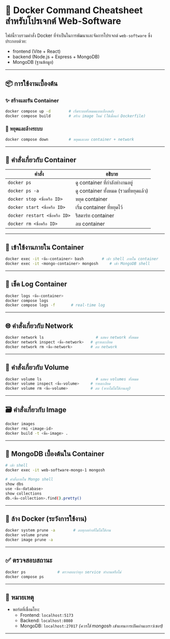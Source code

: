
# 🐳 Docker Command Cheatsheet สำหรับโปรเจกต์ Web-Software

ไฟล์นี้รวบรวมคำสั่ง Docker ที่จำเป็นในการพัฒนาและจัดการโปรเจกต์ `web-software` ซึ่งประกอบด้วย:
- frontend (Vite + React)
- backend (Node.js + Express + MongoDB)
- MongoDB (ฐานข้อมูล)

---

## 📦 การใช้งานเบื้องต้น

### ✨ สร้างและรัน Container

```bash
docker compose up -d        # เริ่มระบบทั้งหมดแบบเบื้องหลัง
docker compose build        # สร้าง image ใหม่ (ใช้เมื่อแก้ Dockerfile)
```

### 🛑 หยุดและล้างระบบ

```bash
docker compose down         # หยุดและลบ container + network
```

---

## 🔧 คำสั่งเกี่ยวกับ Container

| คำสั่ง | อธิบาย |
|--------|--------|
| `docker ps` | ดู container ที่กำลังทำงานอยู่ |
| `docker ps -a` | ดู container ทั้งหมด (รวมที่หยุดแล้ว) |
| `docker stop <ชื่อหรือ ID>` | หยุด container |
| `docker start <ชื่อหรือ ID>` | เริ่ม container ที่หยุดไว้ |
| `docker restart <ชื่อหรือ ID>` | รีสตาร์ท container |
| `docker rm <ชื่อหรือ ID>` | ลบ container |

---

## 🧠 เข้าใช้งานภายใน Container

```bash
docker exec -it <ชื่อ-container> bash        # เข้า shell ภายใน container
docker exec -it <mongo-container> mongosh     # เข้า MongoDB shell
```

---

## 📄 เช็ค Log Container

```bash
docker logs <ชื่อ-container>
docker compose logs
docker compose logs -f       # real-time log
```

---

## 🌐 คำสั่งเกี่ยวกับ Network

```bash
docker network ls                       # แสดง network ทั้งหมด
docker network inspect <ชื่อ-network>   # ดูรายละเอียด
docker network rm <ชื่อ-network>        # ลบ network
```

---

## 💾 คำสั่งเกี่ยวกับ Volume

```bash
docker volume ls                        # แสดง volumes ทั้งหมด
docker volume inspect <ชื่อ-volume>     # รายละเอียด
docker volume rm <ชื่อ-volume>          # ลบ (หากไม่ได้ใช้งานอยู่)
```

---

## 🗃️ คำสั่งเกี่ยวกับ Image

```bash
docker images
docker rmi <image-id>
docker build -t <ชื่อ-image> .
```

---

## 🍃 MongoDB เบื้องต้นใน Container

```bash
# เข้า shell
docker exec -it web-software-mongo-1 mongosh

# คำสั่งภายใน Mongo shell
show dbs
use <ชื่อ-database>
show collections
db.<ชื่อ-collection>.find().pretty()
```

---

## 🧹 ล้าง Docker (ระวังการใช้งาน)

```bash
docker system prune -a        # ลบทุกอย่างที่ไม่ได้ใช้งาน
docker volume prune
docker image prune -a
```

---

## ✅ ตรวจสอบสถานะ

```bash
docker ps              # ตรวจสอบว่าทุก service ทำงานหรือไม่
docker compose ps
```

---

## 📍 หมายเหตุ

- พอร์ตที่เชื่อมโยง:
  - Frontend: `localhost:5173`
  - Backend: `localhost:8080`
  - MongoDB: `localhost:27017` *(ควรใช้ mongosh เข้าแทนการเปิดผ่านเบราว์เซอร์)*

---
